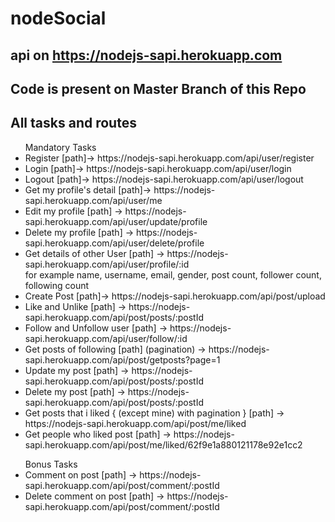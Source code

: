 # nodeSocial

<h2>api on <a href= 'https://nodejs-sapi.herokuapp.com '>https://nodejs-sapi.herokuapp.com</a></h2>
<h2> Code is present on Master Branch of this Repo </h2>

<h2>All tasks and routes</h2>
<ul>
Mandatory Tasks
<li> Register [path]-> https://nodejs-sapi.herokuapp.com/api/user/register </li>
<li> Login [path]-> https://nodejs-sapi.herokuapp.com/api/user/login </li>
<li> Logout [path]-> https://nodejs-sapi.herokuapp.com/api/user/logout </li>
<li> Get my profile's detail [path]-> https://nodejs-sapi.herokuapp.com/api/user/me </li>
<li> Edit my profile [path] -> https://nodejs-sapi.herokuapp.com/api/user/update/profile </li>
<li> Delete my profile [path] -> https://nodejs-sapi.herokuapp.com/api/user/delete/profile </li>
<li> Get details of other User [path] -> https://nodejs-sapi.herokuapp.com/api/user/profile/:id </li>
for example name, username, email, gender, post count, follower count, following count
<li> Create Post [path]-> https://nodejs-sapi.herokuapp.com/api/post/upload </li>
<li> Like and Unlike [path] -> https://nodejs-sapi.herokuapp.com/api/post/posts/:postId </li>
<li> Follow and Unfollow user [path] -> https://nodejs-sapi.herokuapp.com/api/user/follow/:id </li>
<li> Get posts of following [path] (pagination) -> https://nodejs-sapi.herokuapp.com/api/post/getposts?page=1 </li>
<li> Update my post [path] -> https://nodejs-sapi.herokuapp.com/api/post/posts/:postId </li>
<li> Delete my post [path] -> https://nodejs-sapi.herokuapp.com/api/post/posts/:postId </li>
<li> Get posts that i liked { (except mine) with pagination } [path] -> https://nodejs-sapi.herokuapp.com/api/post/me/liked </li>
<li> Get people who liked post [path] -> https://nodejs-sapi.herokuapp.com/api/post/me/liked/62f9e1a880121178e92e1cc2 </li>
</ul>

<ul>
Bonus Tasks
<li> Comment on post [path] -> https://nodejs-sapi.herokuapp.com/api/post/comment/:postId </li>
<li> Delete comment on post [path] -> https://nodejs-sapi.herokuapp.com/api/post/comment/:postId </li>
</ul>






